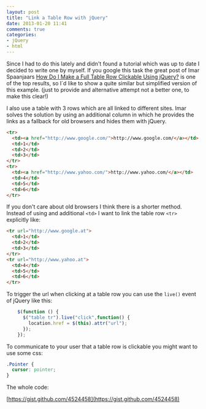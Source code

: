 ```yaml
---
layout: post
title: "Link a Table Row with jQuery"
date: 2013-01-20 11:41
comments: true
categories: 
- jQuery
- html
---
```


Since I had to do this lately and didn't found a tutorial which was up to date I decided to write one by myself. If you google this task the great post of Imar Spaanjaars [How Do I Make a Full Table Row Clickable Using jQuery?](http://imar.spaanjaars.com/549/how-do-i-make-a-full-table-row-clickable-using-jquery) is one of the top results, so I´d like to show a quite similar but simplified version of this example. (just to provide and alternative attempt not a better one, to make this clear!)

I also use a table with 3 rows which are all linked to different sites. Imar solves the solution by using an additional column in which he provides the links as a fallback for old browsers and hides them with jQuery.

``` html
<tr>
  <td><a href="http://www.google.com/">http://www.google.com/</a></td>
  <td>1</td>
  <td>2</td>
  <td>3</td>
</tr>
<tr>
  <td><a href="http://www.yahoo.com/">http://www.yahoo.com/</a></td>
  <td>4</td>
  <td>5</td>
  <td>6</td>
</tr>
```

If you don't care about old browsers I think there is a shorter method. Instead of using and additional `<td>` I want to link the table row `<tr>` explicitly like:

``` html
<tr url="http://www.google.at">
  <td>1</td>
  <td>2</td>
  <td>3</td>
</tr>
<tr url="http://www.yahoo.at">
  <td>4</td>
  <td>5</td>
  <td>6</td>
</tr>
```

To trigger the url when clicking at a table row you can use the `live()` event of jQuery like this:

``` javascript
    $(function () {
      $("table tr").live("click",function() { 
        location.href = $(this).attr("url");
      });
    });
``` 

To communicate to your user that a table row is clickable you might want to use some css:

``` css
.Pointer {
  cursor: pointer;
}
``` 

The whole code:

[https://gist.github.com/4524458](https://gist.github.com/4524458)

